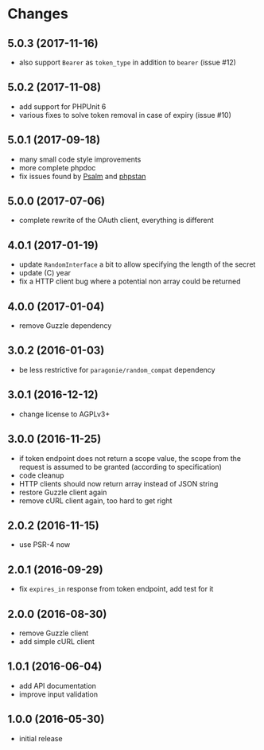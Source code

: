 # Changes

## 5.0.3 (2017-11-16)
- also support `Bearer` as `token_type` in addition to `bearer` (issue #12)

## 5.0.2 (2017-11-08)
- add support for PHPUnit 6
- various fixes to solve token removal in case of expiry (issue #10)

## 5.0.1 (2017-09-18)
- many small code style improvements
- more complete phpdoc
- fix issues found by [Psalm](https://getpsalm.org/) and 
  [phpstan](https://github.com/phpstan/phpstan)
 
## 5.0.0 (2017-07-06)
- complete rewrite of the OAuth client, everything is different

## 4.0.1 (2017-01-19)
- update `RandomInterface` a bit to allow specifying the length of the secret
- update (C) year
- fix a HTTP client bug where a potential non array could be returned

## 4.0.0 (2017-01-04)
- remove Guzzle dependency

## 3.0.2 (2016-01-03)
- be less restrictive for `paragonie/random_compat` dependency

## 3.0.1 (2016-12-12)
- change license to AGPLv3+

## 3.0.0 (2016-11-25)
- if token endpoint does not return a scope value, the scope from the request
  is assumed to be granted (according to specification)
- code cleanup
- HTTP clients should now return array instead of JSON string
- restore Guzzle client again
- remove cURL client again, too hard to get right

## 2.0.2 (2016-11-15)
- use PSR-4 now

## 2.0.1 (2016-09-29)
- fix `expires_in` response from token endpoint, add test for it

## 2.0.0 (2016-08-30)
- remove Guzzle client
- add simple cURL client

## 1.0.1 (2016-06-04)
- add API documentation
- improve input validation

## 1.0.0 (2016-05-30)
- initial release
